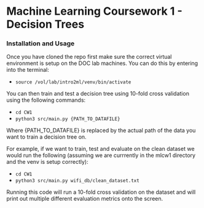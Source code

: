 # Machine Learning Coursework 1 - Decision Trees

### Installation and Usage

Once you have cloned the repo first make sure the correct virtual environment is setup on the DOC lab machines. You can do this by entering into the terminal:

- `source /vol/lab/intro2ml/venv/bin/activate` 

You can then train and test a decision tree using 10-fold cross validation using the following commands:

- `cd CW1`
- `python3 src/main.py {PATH_TO_DATAFILE}`

Where {PATH_TO_DATAFILE} is replaced by the actual path of the data you want to train a decision tree on.

For example, if we want to train, test and evaluate on the clean dataset we would run the following (assuming we are currrently in the mlcw1 directory and the venv is setup correctly):

- `cd CW1`
- `python3 src/main.py wifi_db/clean_dataset.txt`

Running this code will run a 10-fold cross validation on the dataset and will print out multiple different evaluation metrics onto the screen.



